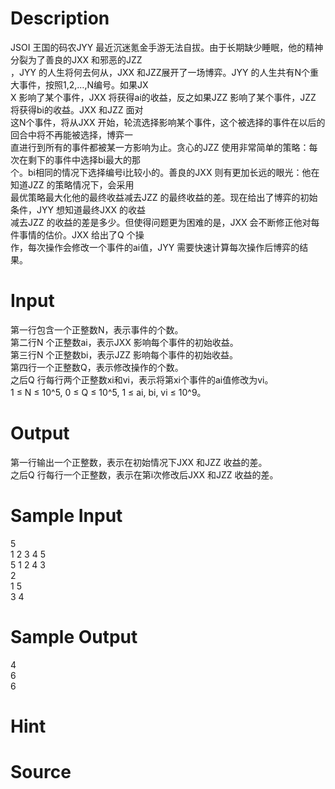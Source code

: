 
# Description

<div class="content"><div>JSOI 王国的码农JYY 最近沉迷氪金手游无法自拔。由于长期缺少睡眠，他的精神分裂为了善良的JXX 和邪恶的JZZ</div>
<div>，JYY 的人生将何去何从，JXX 和JZZ展开了一场博弈。JYY 的人生共有N个重大事件，按照1,2,…,N编号。如果JX</div>
<div>X 影响了某个事件，JXX 将获得ai的收益，反之如果JZZ 影响了某个事件，JZZ 将获得bi的收益。JXX 和JZZ 面对</div>
<div>这N个事件，将从JXX 开始，轮流选择影响某个事件，这个被选择的事件在以后的回合中将不再能被选择，博弈一</div>
<div>直进行到所有的事件都被某一方影响为止。贪心的JZZ 使用非常简单的策略：每次在剩下的事件中选择bi最大的那</div>
<div>个。bi相同的情况下选择编号i比较小的。善良的JXX 则有更加长远的眼光：他在知道JZZ 的策略情况下，会采用</div>
<div>最优策略最大化他的最终收益减去JZZ 的最终收益的差。现在给出了博弈的初始条件，JYY 想知道最终JXX 的收益</div>
<div>减去JZZ 的收益的差是多少。但使得问题更为困难的是，JXX 会不断修正他对每件事情的估价。JXX 给出了Q 个操</div>
<div>作，每次操作会修改一个事件的ai值，JYY 需要快速计算每次操作后博弈的结果。</div>
<div></div></div>

# Input

<div class="content"><div>第一行包含一个正整数N，表示事件的个数。</div>
<div>第二行N 个正整数ai，表示JXX 影响每个事件的初始收益。</div>
<div>第三行N 个正整数bi，表示JZZ 影响每个事件的初始收益。</div>
<div>第四行一个正整数Q，表示修改操作的个数。</div>
<div>之后Q 行每行两个正整数xi和vi，表示将第xi个事件的ai值修改为vi。</div>
<div>1 ≤ N ≤ 10^5, 0 ≤ Q ≤ 10^5, 1 ≤ ai, bi, vi ≤ 10^9。</div>
<div></div></div>

# Output

<div class="content"><div>第一行输出一个正整数，表示在初始情况下JXX 和JZZ 收益的差。</div>
<div>之后Q 行每行一个正整数，表示在第i次修改后JXX 和JZZ 收益的差。</div>
<div></div></div>

# Sample Input

<div class="content"><span class="sampledata">5<br/>
1 2 3 4 5<br/>
5 1 2 4 3<br/>
2<br/>
1 5<br/>
3 4</span></div>

# Sample Output

<div class="content"><span class="sampledata">4<br/>
6<br/>
6</span></div>

# Hint

<div class="content"><p></p></div>

# Source

<div class="content"><p><a href="problemset.php?search="></a></p></div>

